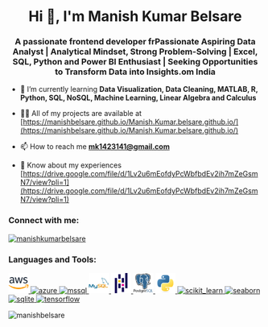 <h1 align="center">Hi 👋, I'm Manish Kumar Belsare</h1>
<h3 align="center">A passionate frontend developer frPassionate Aspiring Data Analyst | Analytical Mindset, Strong Problem-Solving | Excel, SQL, Python and Power BI Enthusiast | Seeking Opportunities to Transform Data into Insights.om India</h3>

- 🌱 I’m currently learning **Data Visualization, Data Cleaning, MATLAB, R, Python, SQL, NoSQL, Machine Learning, Linear Algebra and Calculus**

- 👨‍💻 All of my projects are available at [https://manishbelsare.github.io/Manish.Kumar.belsare.github.io/](https://manishbelsare.github.io/Manish.Kumar.belsare.github.io/)

- 📫 How to reach me **mk1423141@gmail.com**

- 📄 Know about my experiences [https://drive.google.com/file/d/1Lv2u6mEofdyPcWbfbdEv2ih7mZeGsmN7/view?pli=1](https://drive.google.com/file/d/1Lv2u6mEofdyPcWbfbdEv2ih7mZeGsmN7/view?pli=1)

<h3 align="left">Connect with me:</h3>
<p align="left">
<a href="https://linkedin.com/in/manishkumarbelsare" target="blank"><img align="center" src="https://raw.githubusercontent.com/rahuldkjain/github-profile-readme-generator/master/src/images/icons/Social/linked-in-alt.svg" alt="manishkumarbelsare" height="30" width="40" /></a>
</p>

<h3 align="left">Languages and Tools:</h3>
<p align="left"> <a href="https://aws.amazon.com" target="_blank" rel="noreferrer"> <img src="https://raw.githubusercontent.com/devicons/devicon/master/icons/amazonwebservices/amazonwebservices-original-wordmark.svg" alt="aws" width="40" height="40"/> </a> <a href="https://azure.microsoft.com/en-in/" target="_blank" rel="noreferrer"> <img src="https://www.vectorlogo.zone/logos/microsoft_azure/microsoft_azure-icon.svg" alt="azure" width="40" height="40"/> </a> <a href="https://www.microsoft.com/en-us/sql-server" target="_blank" rel="noreferrer"> <img src="https://www.svgrepo.com/show/303229/microsoft-sql-server-logo.svg" alt="mssql" width="40" height="40"/> </a> <a href="https://www.mysql.com/" target="_blank" rel="noreferrer"> <img src="https://raw.githubusercontent.com/devicons/devicon/master/icons/mysql/mysql-original-wordmark.svg" alt="mysql" width="40" height="40"/> </a> <a href="https://pandas.pydata.org/" target="_blank" rel="noreferrer"> <img src="https://raw.githubusercontent.com/devicons/devicon/2ae2a900d2f041da66e950e4d48052658d850630/icons/pandas/pandas-original.svg" alt="pandas" width="40" height="40"/> </a> <a href="https://www.postgresql.org" target="_blank" rel="noreferrer"> <img src="https://raw.githubusercontent.com/devicons/devicon/master/icons/postgresql/postgresql-original-wordmark.svg" alt="postgresql" width="40" height="40"/> </a> <a href="https://www.python.org" target="_blank" rel="noreferrer"> <img src="https://raw.githubusercontent.com/devicons/devicon/master/icons/python/python-original.svg" alt="python" width="40" height="40"/> </a> <a href="https://scikit-learn.org/" target="_blank" rel="noreferrer"> <img src="https://upload.wikimedia.org/wikipedia/commons/0/05/Scikit_learn_logo_small.svg" alt="scikit_learn" width="40" height="40"/> </a> <a href="https://seaborn.pydata.org/" target="_blank" rel="noreferrer"> <img src="https://seaborn.pydata.org/_images/logo-mark-lightbg.svg" alt="seaborn" width="40" height="40"/> </a> <a href="https://www.sqlite.org/" target="_blank" rel="noreferrer"> <img src="https://www.vectorlogo.zone/logos/sqlite/sqlite-icon.svg" alt="sqlite" width="40" height="40"/> </a> <a href="https://www.tensorflow.org" target="_blank" rel="noreferrer"> <img src="https://www.vectorlogo.zone/logos/tensorflow/tensorflow-icon.svg" alt="tensorflow" width="40" height="40"/> </a> </p>

<p><img align="center" src="https://github-readme-stats.vercel.app/api/top-langs?username=manishbelsare&show_icons=true&locale=en&layout=compact" alt="manishbelsare" /></p>
